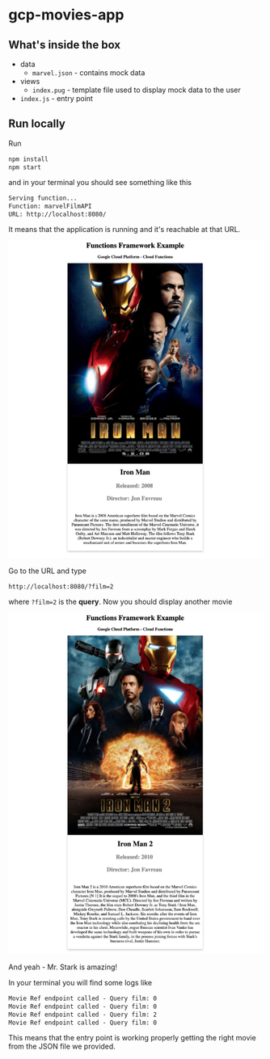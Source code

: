# gcp-movies-app

## What's inside the box

- data
  - `marvel.json` - contains mock data
- views
  - `index.pug` - template file used to display mock data to the user
- `index.js` - entry point

## Run locally

Run

```
npm install
npm start
```

and in your terminal you should see something like this

```
Serving function...
Function: marvelFilmAPI
URL: http://localhost:8080/
```

It means that the application is running and it's reachable at that URL.

![Displaying the default movie](./readme-images/movie-0.png)

Go to the URL and type

```
http://localhost:8080/?film=2
```

where `?film=2` is the **query**. Now you should display another movie

![Displaying the third image](./readme-images/movie-2.png)

And yeah - Mr. Stark is amazing!

In your terminal you will find some logs like

```
Movie Ref endpoint called - Query film: 0
Movie Ref endpoint called - Query film: 0
Movie Ref endpoint called - Query film: 2
Movie Ref endpoint called - Query film: 0
```

This means that the entry point is working properly getting the right movie from the JSON file we provided.
